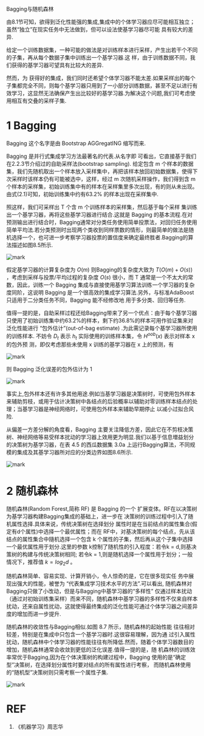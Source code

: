 






Bagging与随机森林

由8.1节可知，欲得到泛化性能强的集成,集成中的个体学习器应尽可能相互独立；虽然“独立”在现实任务中无法做到，但可以设法使基学习器尽可能 具有较大的差异.

给定一个训练数据集，一种可能的做法是对训练样本进行采样，产生出若干个不同的子集，再从每个数据子集中训练出一个基学习器.这 样，由于训练数据不同，我们获得的基学习器可望具有比较大的差异.

然而，为 获得好的集成，我们同时还希望个体学习器不能太差.如果采样出的每个子集都完全不同，则每个基学习器只用到了一小部分训练数据，甚至不足以进行有效学习，这显然无法确保产生出比较好的基学习器.为解决这个问题,我们可考虑使用相互有交叠的采样子集.

# 1 Bagging

Bagging 这个名字是由 Bootstrap AGGregatING 缩写而来.

Bagging 是并行式集成学习方法最著名的代表.从名字即 可看出，它直接基于我们在2.2.3节介绍过的自助采样法(bootstrap sampling). 给定包含 m 个样本的数据集，我们先随机取出一个样本放入采样集中，再把该样本放回初始数据集，使得下次采样时该样本仍有可能被选中，这样，经过 m 次随机采样操作，我们得到含 m 个样本的采样集，初始训练集中有的样本在采样集里多次出现，有的则从未出现。由式(2.1)可知，初始训练集中约有63.2% 的样本出现在采样集中.


照这样，我们可采样出 T 个含 m 个训练样本的采样集，然后基于每个采样 集训练出一个基学习器，再将这些基学习器进行结合.这就是 Bagging 的基本流程.在对预测输出进行结合时，Bagging通常对分类任务使用简单投票法，对回归任务使用简单平均法.若分类预测时出现两个类收到同样票数的情形，则最简单的做法是随机选择一个，也可进一步考察学习器投票的置信度来确定最终胜者.Bagging的算法描述如图8.5所示.

![mark](http://pacdb2bfr.bkt.clouddn.com/blog/image/180628/eG9glEFeci.png?imageslim)


假定基学习器的计算复杂度为 $O(m)$ 则Bagging的复杂度大致为  $T(O(m)+O(s))$ ，考虑到采样与投票/平均过程的复杂度 $O(s)$ 很小，而 T 通常是一个不太大的常数，因此，训练一个 Bagging 集成与直接使用基学习算法训练一个学习器的复杂度同阶，这说明 Bagging 是一个很高效的集成学习算法.另外，与标准AdaBoost只适用于二分类任务不同，Bagging 能不经修改地 用于多分类、回归等任务.



值得一提的是，自助采样过程还给Bagging带来了另一个优点：由于每个基学习器只使用了初始训练集中约63.2%的样本，剩下约36.8%的样本可用作验证集来对泛化性能进行 “包外估计”(out-of-bag estimate) .为此需记录每个基学习器所使用的训练样本. 不妨令 $D_t$ 表示 $h_t$ 实际使用的训练样本集，令 $H^{oob}(x)$ 表示对样本 x 的包外预 测，即仅考虑那些未使用 x 训练的基学习器在 x 上的预测，有

![mark](http://pacdb2bfr.bkt.clouddn.com/blog/image/180628/5ea2I7I7cH.png?imageslim)

则 Bagging 泛化误差的包外估计为 1

![mark](http://pacdb2bfr.bkt.clouddn.com/blog/image/180628/9A43BdefKf.png?imageslim)


事实上,包外样本还有许多其他用途.例如当基学习器是决策树时，可使用包外样本来辅助剪枝，或用于估计决策树中各结点的后验概率以辅助对零训练样本结点的处理；当基学习器是神经网络时，可使用包外样本来辅助早期停止 以减小过拟合风险.


从偏差一方差分解的角度看，Bagging 主要关注降低方差，因此它在不剪枝决策树、神经网络等易受样本扰动的学习器上效用更为明显.我们以基于信息増益划分的决策树为基学习器，在表 4.5 的西瓜数据集 3.0a 上运行Bagging算法，不同规模的集成及其基学习器所对应的分类边界如图8.6所示.

![mark](http://pacdb2bfr.bkt.clouddn.com/blog/image/180628/39IfBdI599.png?imageslim)

# 2 随机森林

随机森林(Random Forest,简称 RF) 是 Bagging 的一个 扩展变体。RF在以决策树为基学习器构建Bagging集成的基础上，进一步在 决策树的训练过程中引入了随机属性选择.具体来说，传统决策树在选择划分 属性时是在当前结点的属性集合(假定有d个属性)中选择一个最优属性；而在 RF中，对基决策树的每个结点，先从该结点的属性集合中隨机选择一个包含 k 个属性的子集，然后再从这个子集中选择一个最优属性用于划分.这里的参数 k控制了随机性的引入程度：若令k = d,则基决策树的构建与传统决策树相同; 若令k = 1,则是随机选择一个属性用于划分；一般情况下，推荐值 $k=log_2d$ 。

随机森林简单、容易实现、计算开销小，令人惊奇的是，它在很多现实任 务中展现出强大的性能，被誉为 “代表集成学习技术水平的方法”.可以看出, 随机森林对Bagging只做了小改动，但是与Bagging中基学习器的“多样性” 仅通过样本扰动（通过对初始训练集采样）而来不同，随机森林中基学习器的多样性不仅来自样本扰动，还来自属性扰动，这就使得最终集成的泛化性能可通过个体学习器之间差异度的增加而进一步提升.

随机森林的收敛性与Bagging相似.如图 8.7 所示，随机森林的起始性能 往往相对较差，特别是在集成中只包含一个基学习器时.这很容易理解，因为通 过引入属性扰动，随机森林中个体学习器的性能往往有所降低.然而，随着个体学习器数目的增加，随机森林通常会收敛到更低的泛化误差.值得一提的是，随 机森林的训练效率常优于Bagging,因为在个体决策树的构建过程中，Bagging 使用的是“确定型”决策树，在选择划分属性时要对结点的所有属性进行考察， 而随机森林使用的“随机型”决策树则只需考察一个属性子集.

![mark](http://pacdb2bfr.bkt.clouddn.com/blog/image/180628/HH5bbcADlE.png?imageslim)








# REF
1. 《机器学习》周志华
